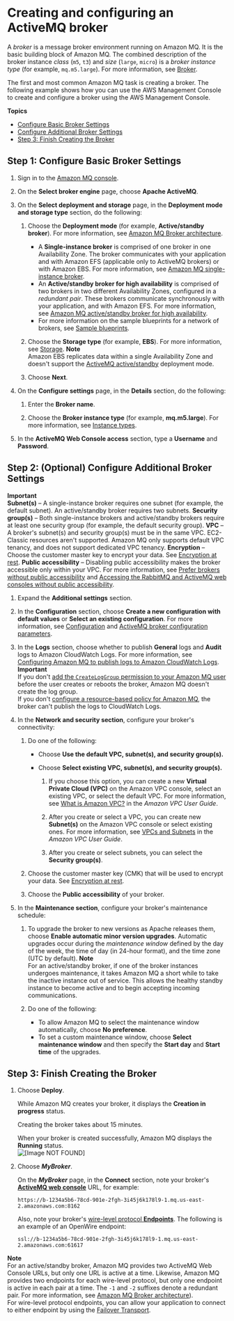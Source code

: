 # Creating and configuring an ActiveMQ broker<a name="amazon-mq-creating-configuring-broker"></a>

A *broker* is a message broker environment running on Amazon MQ\. It is the basic building block of Amazon MQ\. The combined description of the broker instance *class* \(`m5`, `t3`\) and *size* \(`large`, `micro`\) is a *broker instance type* \(for example, `mq.m5.large`\)\. For more information, see [Broker](broker.md)\.

The first and most common Amazon MQ task is creating a broker\. The following example shows how you can use the AWS Management Console to create and configure a broker using the AWS Management Console\.

**Topics**
+ [Configure Basic Broker Settings](#configure-basic-broker-settings-console)
+ [Configure Additional Broker Settings](#configure-advanced-broker-settings-console)
+ [Step 3: Finish Creating the Broker](#finish-creating-broker-console)

## Step 1: Configure Basic Broker Settings<a name="configure-basic-broker-settings-console"></a>

1. Sign in to the [Amazon MQ console](https://console.aws.amazon.com/amazon-mq/)\.

1. On the **Select broker engine** page, choose **Apache ActiveMQ**\.

1. On the **Select deployment and storage** page, in the **Deployment mode and storage type** section, do the following:

   1. Choose the **Deployment mode** \(for example, **Active/standby broker**\)\. For more information, see [Amazon MQ Broker architecture](amazon-mq-broker-architecture.md)\.
      + A **Single\-instance broker** is comprised of one broker in one Availability Zone\. The broker communicates with your application and with Amazon EFS \(applicable only to ActiveMQ brokers\) or with Amazon EBS\. For more information, see [Amazon MQ single\-instance broker](single-broker-deployment.md)\.
      + An **Active/standby broker for high availability** is comprised of two brokers in two different Availability Zones, configured in a *redundant pair*\. These brokers communicate synchronously with your application, and with Amazon EFS\. For more information, see [Amazon MQ active/standby broker for high availability](active-standby-broker-deployment.md)\.
      + For more information on the sample blueprints for a network of brokers, see [Sample blueprints](network-of-brokers.md#sample-deployments)\.

   1. Choose the **Storage type** \(for example, **EBS**\)\. For more information, see [Storage](broker-storage.md)\.
**Note**  
Amazon EBS replicates data within a single Availability Zone and doesn't support the [ActiveMQ active/standby](active-standby-broker-deployment.md) deployment mode\.

   1. Choose **Next**\.

1. On the **Configure settings** page, in the **Details** section, do the following:

   1. Enter the **Broker name**\.

   1. Choose the **Broker instance type** \(for example, **mq\.m5\.large**\)\. For more information, see [Instance types](broker-instance-types.md)\.

1. In the **ActiveMQ Web Console access** section, type a **Username** and **Password**\.

## Step 2: \(Optional\) Configure Additional Broker Settings<a name="configure-advanced-broker-settings-console"></a>

**Important**  
**Subnet\(s\)** – A single\-instance broker requires one subnet \(for example, the default subnet\)\. An active/standby broker requires two subnets\.
**Security group\(s\)** – Both single\-instance brokers and active/standby brokers require at least one security group \(for example, the default security group\)\.
**VPC** – A broker's subnet\(s\) and security group\(s\) must be in the same VPC\. EC2\-Classic resources aren't supported\. Amazon MQ only supports default VPC tenancy, and does not support dedicated VPC tenancy\.
**Encryption** – Choose the customer master key to encrypt your data\. See [Encryption at rest](data-protection.md#data-protection-encryption-at-rest)\.
**Public accessibility** – Disabling public accessibility makes the broker accessible only within your VPC\. For more information, see [Prefer brokers without public accessibility](using-amazon-mq-securely.md#prefer-brokers-without-public-accessibility) and [Accessing the RabbitMQ and ActiveMQ web consoles without public accessibility](accessing-web-console-of-broker-without-private-accessibility.md)\.

1. Expand the **Additional settings** section\.

1. In the **Configuration** section, choose **Create a new configuration with default values** or **Select an existing configuration**\. For more information, see [Configuration](configuration.md) and [ActiveMQ broker configuration parameters](amazon-mq-broker-configuration-parameters.md)\.

1. In the **Logs** section, choose whether to publish **General** logs and **Audit** logs to Amazon CloudWatch Logs\. For more information, see [Configuring Amazon MQ to publish logs to Amazon CloudWatch Logs](security-logging-monitoring-configure-cloudwatch.md)\.
**Important**  
If you don't [add the `CreateLogGroup` permission to your Amazon MQ user](configure-logging-monitoring-activemq.md#security-logging-monitoring-configure-cloudwatch-permissions) before the user creates or reboots the broker, Amazon MQ doesn't create the log group\.  
If you don't [configure a resource\-based policy for Amazon MQ](configure-logging-monitoring-activemq.md#security-logging-monitoring-configure-cloudwatch-resource-permissions), the broker can't publish the logs to CloudWatch Logs\.

1. In the **Network and security section**, configure your broker's connectivity:

   1. Do one of the following:
      + Choose **Use the default VPC, subnet\(s\), and security group\(s\)\.**
      + Choose **Select existing VPC, subnet\(s\), and security group\(s\)\.**

        1. If you choose this option, you can create a new **Virtual Private Cloud \(VPC\)** on the Amazon VPC console, select an existing VPC, or select the default VPC\. For more information, see [What is Amazon VPC?](https://docs.aws.amazon.com/vpc/latest/userguide/VPC_Introduction.html) in the *Amazon VPC User Guide*\.

        1. After you create or select a VPC, you can create new **Subnet\(s\)** on the Amazon VPC console or select existing ones\. For more information, see [VPCs and Subnets](https://docs.aws.amazon.com/vpc/latest/userguide/VPC_Subnets.html) in the *Amazon VPC User Guide*\.

        1. After you create or select subnets, you can select the **Security group\(s\)**\.

   1. Choose the customer master key \(CMK\) that will be used to encrypt your data\. See [Encryption at rest](data-protection.md#data-protection-encryption-at-rest)\.

   1. Choose the **Public accessibility** of your broker\.

1. In the **Maintenance section**, configure your broker's maintenance schedule:

   1. To upgrade the broker to new versions as Apache releases them, choose **Enable automatic minor version upgrades**\. Automatic upgrades occur during the *maintenance window* defined by the day of the week, the time of day \(in 24\-hour format\), and the time zone \(UTC by default\)\.
**Note**  
For an active/standby broker, if one of the broker instances undergoes maintenance, it takes Amazon MQ a short while to take the inactive instance out of service\. This allows the healthy standby instance to become active and to begin accepting incoming communications\.

   1. Do one of the following:
      + To allow Amazon MQ to select the maintenance window automatically, choose **No preference**\.
      + To set a custom maintenance window, choose **Select maintenance window** and then specify the **Start day** and **Start time** of the upgrades\.

## Step 3: Finish Creating the Broker<a name="finish-creating-broker-console"></a>

1. Choose **Deploy**\.

   While Amazon MQ creates your broker, it displays the **Creation in progress** status\. 

   Creating the broker takes about 15 minutes\.

   When your broker is created successfully, Amazon MQ displays the **Running** status\.  
![\[Image NOT FOUND\]](http://docs.aws.amazon.com/amazon-mq/latest/developer-guide/images/amazon-mq-getting-started-create-broker-running.png)

1. Choose ***MyBroker***\.

   On the ***MyBroker*** page, in the **Connect** section, note your broker's **[ActiveMQ web console](http://activemq.apache.org/web-console.html)** URL, for example:

   ```
   https://b-1234a5b6-78cd-901e-2fgh-3i45j6k178l9-1.mq.us-east-2.amazonaws.com:8162
   ```

   Also, note your broker's [wire\-level protocol **Endpoints**](http://activemq.apache.org/configuring-transports.html)\. The following is an example of an OpenWire endpoint:

   ```
   ssl://b-1234a5b6-78cd-901e-2fgh-3i45j6k178l9-1.mq.us-east-2.amazonaws.com:61617
   ```

**Note**  
For an active/standby broker, Amazon MQ provides two ActiveMQ Web Console URLs, but only one URL is active at a time\. Likewise, Amazon MQ provides two endpoints for each wire\-level protocol, but only one endpoint is active in each pair at a time\. The `-1` and `-2` suffixes denote a redundant pair\. For more information, see [Amazon MQ Broker architecture](amazon-mq-broker-architecture.md)\)\.  
For wire\-level protocol endpoints, you can allow your application to connect to either endpoint by using the [Failover Transport](http://activemq.apache.org/failover-transport-reference.html)\.